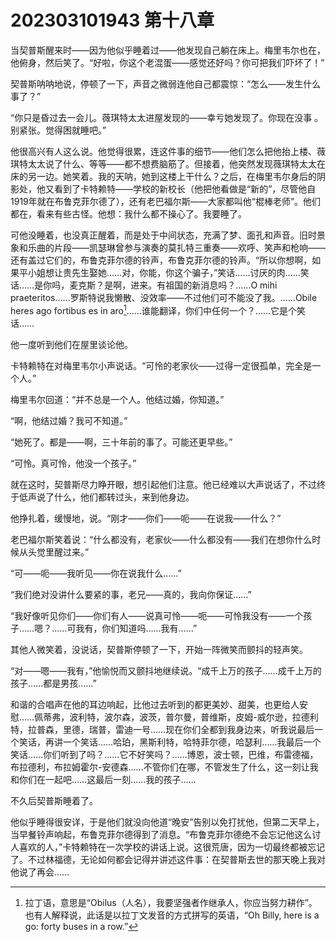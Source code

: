 # 202303101943 第十八章

当契普斯醒来时——因为他似乎睡着过——他发现自己躺在床上。梅里韦尔也在，他俯身，然后笑了。“好啦，你这个老混蛋——感觉还好吗？你可把我们吓坏了！”

契普斯呐呐地说，停顿了一下，声音之微弱连他自己都震惊：“怎么——发生什么事了？”

“你只是昏过去一会儿。薇琪特太太进屋发现的——幸亏她发现了。你现在没事 。别紧张。觉得困就睡吧。”

他很高兴有人这么说。他觉得很累，连这件事的细节——他们怎么把他抬上楼、薇琪特太太说了什么、等等——都不想费脑筋了。但接着，他突然发现薇琪特太太在床的另一边。她笑着。我的天呐，她到这楼上干什么？之后，在梅里韦尔身后的阴影处，他又看到了卡特赖特——学校的新校长（他把他看做是“新的”，尽管他自1919年就在布鲁克菲尔德了），还有老巴福尔斯——大家都叫他“棍棒老师”。他们都在，看来有些古怪。他想：我什么都不操心了。我要睡了。

可他没睡着，也没真正醒着，而是处于中间状态，充满了梦、面孔和声音。旧时景象和乐曲的片段——凯瑟琳曾参与演奏的莫扎特三重奏——欢呼、笑声和枪响——还有盖过它们的，布鲁克菲尔德的铃声，布鲁克菲尔德的铃声。“所以你想啊，如果平小姐想让贵先生娶她……对，你能，你这个骗子，”笑话……讨厌的肉……笑话……是你吗，麦克斯？是啊，进来。有祖国的新消息吗？……O mihi praeteritos……罗斯特说我懒散、没效率——不过他们可不能没了我。……Obile heres ago fortibus es in aro[^1]……谁能翻译，你们中任何一个？……它是个笑话……

他一度听到他们在屋里谈论他。

卡特赖特在对梅里韦尔小声说话。“可怜的老家伙——过得一定很孤单，完全是一个人。”

梅里韦尔回道：“并不总是一个人。他结过婚，你知道。”

“啊，他结过婚？我可不知道。”

“她死了。都是——啊，三十年前的事了。可能还更早些。”

“可怜。真可怜，他没一个孩子。”

就在这时，契普斯尽力睁开眼，想引起他们注意。他已经难以大声说话了，不过终于低声说了什么，他们都转过头，来到他身边。

他挣扎着，缓慢地，说。“刚才——你们——呃——在说我——什么？”

老巴福尔斯笑着说：“什么都没有，老家伙——什么都没有——我们在想你什么时候从头觉里醒过来。”

“可——呃——我听见——你在说我什么……”

“我们绝对没讲什么要紧的事，老兄——真的，我向你保证……”


“我好像听见你们——你们有人——说真可怜——呃——可怜我没有——一个孩子……嗯？……可我有，你们知道吗……我有……”

其他人微笑着，没说话，契普斯停顿了一下，开始一阵微笑而颤抖的轻声笑。

“对——嗯——我有，”他愉悦而又颤抖地继续说。“成千上万的孩子……成千上万的孩子……都是男孩……”

和谐的合唱声在他的耳边响起，比他过去听到的都更美妙、甜美，也更给人安慰……佩蒂弗，波利特，波尔森，波茨，普尔曼，普维斯，皮姆-威尔逊，拉德利特，拉普森，里德，瑞普，雷迪一号……现在你们全都到我身边来，听我说最后一个笑话，再讲一个笑话……哈珀，黑斯利特，哈特菲尔德，哈瑟利……我最后一个笑话……你们听到了吗？……它不好笑吗？……博恩，波士顿，巴维，布雷德福，布拉德利，布拉姆霍尔-安德森……不管你们在哪，不管发生了什么，这一刻让我和你们在一起吧……这最后一刻……我的孩子……

不久后契普斯睡着了。

他似乎睡得很安详，于是他们就没向他道“晚安”告别以免打扰他，但第二天早上，当早餐铃声响起，布鲁克菲尔德得到了消息。“布鲁克菲尔德绝不会忘记他这么讨人喜欢的人，”卡特赖特在一次学校的讲话上说。这很荒唐，因为一切最终都被忘记了。不过林福德，无论如何都会记得并讲述这件事：在契普斯去世的那天晚上我对他说了再会……

[^1]: 拉丁语，意思是“Obilus（人名），我要坚强者作继承人，你应当努力耕作”。也有人解释说，此话是以拉丁文发音的方式拼写的英语，“Oh Billy, here is a go: forty buses in a row.”
